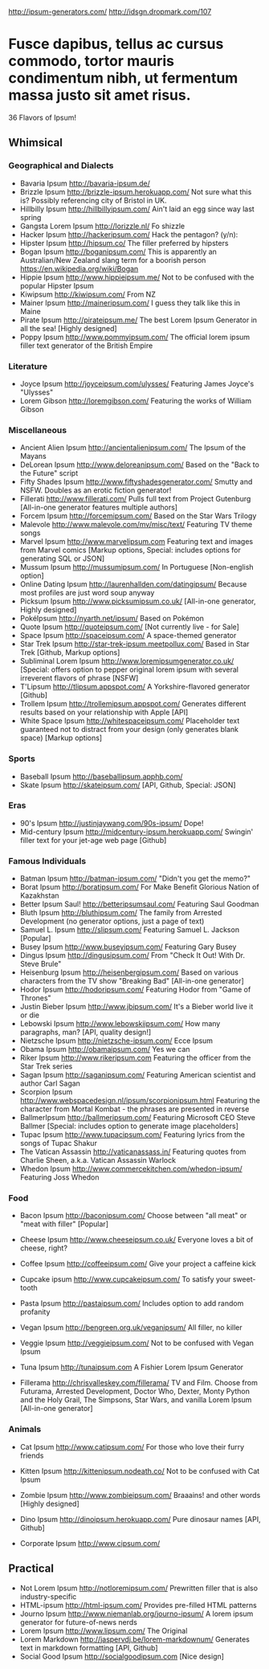http://ipsum-generators.com/
http://idsgn.dropmark.com/107

# Fusce dapibus, tellus ac cursus commodo, tortor mauris condimentum nibh, ut fermentum massa justo sit amet risus.

36 Flavors of Ipsum!

## Whimsical

### Geographical and Dialects

* Bavaria Ipsum http://bavaria-ipsum.de/
* Brizzle Ipsum http://brizzle-ipsum.herokuapp.com/ Not sure what this is? Possibly referencing city of Bristol in UK.
* Hillbilly Ipsum http://hillbillyipsum.com/ Ain't laid an egg since way last spring
* Gangsta Lorem Ipsum http://lorizzle.nl/ Fo shizzle
* Hacker Ipsum http://hackeripsum.com/ Hack the pentagon? (y/n):
* Hipster Ipsum http://hipsum.co/ The filler preferred by hipsters
* Bogan Ipsum http://boganipsum.com/ This is apparently an Australian/New Zealand slang term for a boorish person https://en.wikipedia.org/wiki/Bogan
* Hippie Ipsum http://www.hippieipsum.me/ Not to be confused with the popular Hipster Ipsum
* Kiwipsum http://kiwipsum.com/ From NZ
* Mainer Ipsum http://maineripsum.com/ I guess they talk like this in Maine
* Pirate Ipsum http://pirateipsum.me/ The best Lorem Ipsum Generator in all the sea! [Highly designed]
* Poppy Ipsum http://www.pommyipsum.com/ The official lorem ipsum filler text generator of the British Empire


### Literature

* Joyce Ipsum http://joyceipsum.com/ulysses/ Featuring James Joyce's "Ulysses"
* Lorem Gibson http://loremgibson.com/ Featuring the works of William Gibson


### Miscellaneous

* Ancient Alien Ipsum http://ancientalienipsum.com/ The Ipsum of the Mayans
* DeLorean Ipsum http://www.deloreanipsum.com/ Based on the "Back to the Future" script
* Fifty Shades Ipsum http://www.fiftyshadesgenerator.com/ Smutty and NSFW. Doubles as an erotic fiction generator!
* Fillerati http://www.fillerati.com/ Pulls full text from Project Gutenburg [All-in-one generator features multiple authors]
* Forcem Ipsum http://forcemipsum.com/ Based on the Star Wars Trilogy
* Malevole http://www.malevole.com/mv/misc/text/ Featuring TV theme songs
* Marvel Ipsum http://www.marvelipsum.com Featuring text and images from Marvel comics [Markup options, Special: includes options for generating SQL or JSON]
* Mussum Ipsum http://mussumipsum.com/ In Portuguese [Non-english option]
* Online Dating Ipsum http://laurenhallden.com/datingipsum/ Because most profiles are just word soup anyway
* Picksum Ipsum http://www.picksumipsum.co.uk/ [All-in-one generator, Highly designed]
* PokéIpsum http://nyarth.net/ipsum/ Based on Pokémon
* Quote Ipsum http://quoteipsum.com/ [Not currently live - for Sale]
* Space Ipsum http://spaceipsum.com/ A space-themed generator
* Star Trek Ipsum http://star-trek-ipsum.meetpollux.com/ Based in Star Trek [Github, Markup options]
* Subliminal Lorem Ipsum http://www.loremipsumgenerator.co.uk/ [Special: offers option to pepper original lorem ipsum with several irreverent flavors of phrase [NSFW]
* T'Lipsum http://tlipsum.appspot.com/ A Yorkshire-flavored generator [Github]
* Trollem Ipsum http://trollemipsum.appspot.com/ Generates different results based on your relationship with Apple [API]
* White Space Ipsum http://whitespaceipsum.com/ Placeholder text guaranteed not to distract from your design (only generates blank space) [Markup options]

### Sports

* Baseball Ipsum http://baseballipsum.apphb.com/
* Skate Ipsum http://skateipsum.com/ [API, Github, Special: JSON]

### Eras

* 90's Ipsum http://justinjaywang.com/90s-ipsum/ Dope!
* Mid-century Ipsum http://midcentury-ipsum.herokuapp.com/ Swingin' filler text for your jet-age web page [Github]


### Famous Individuals

* Batman Ipsum http://batman-ipsum.com/ "Didn't you get the memo?"
* Borat Ipsum http://boratipsum.com/ For Make Benefit Glorious Nation of Kazakhstan
* Better Ipsum Saul! http://betteripsumsaul.com/ Featuring Saul Goodman
* Bluth Ipsum http://bluthipsum.com/ The family from Arrested Development (no generator options, just a page of text)
* Samuel L. Ipsum http://slipsum.com/ Featuring Samuel L. Jackson [Popular]
* Busey Ipsum http://www.buseyipsum.com/ Featuring Gary Busey
* Dingus Ipsum http://dingusipsum.com/ From "Check It Out! With Dr. Steve Brule"
* Heisenburg Ipsum http://heisenbergipsum.com/ Based on various characters from the TV show "Breaking Bad" [All-in-one generator]
* Hodor Ipsum http://hodoripsum.com/ Featuring Hodor from "Game of Thrones"
* Justin Bieber Ipsum http://www.jbipsum.com/ It's a Bieber world live it or die
* Lebowski Ipsum http://www.lebowskiipsum.com/ How many paragraphs, man? [API, quality design!]
* Nietzsche Ipsum http://nietzsche-ipsum.com/ Ecce Ipsum
* Obama Ipsum http://obamaipsum.com/ Yes we can
* Riker Ipsum http://www.rikeripsum.com Featuring the officer from the Star Trek series
* Sagan Ipsum http://saganipsum.com/ Featuring American scientist and author Carl Sagan
* Scorpion Ipsum http://www.webspacedesign.nl/ipsum/scorpionipsum.html Featuring the character from Mortal Kombat - the phrases are presented in reverse
* BallmerIpsum http://ballmeripsum.com/ Featuring Microsoft CEO Steve Ballmer [Special: includes option to generate image placeholders]
* Tupac Ipsum http://www.tupacipsum.com/ Featuring lyrics from the songs of Tupac Shakur
* The Vatican Assassin http://vaticanassass.in/ Featuring quotes from Charlie Sheen, a.k.a. Vatican Assassin Warlock
* Whedon Ipsum http://www.commercekitchen.com/whedon-ipsum/ Featuring Joss Whedon

### Food

* Bacon Ipsum http://baconipsum.com/ Choose between "all meat" or "meat with filler" [Popular]
* Cheese Ipsum http://www.cheeseipsum.co.uk/ Everyone loves a bit of cheese, right?
* Coffee Ipsum http://coffeeipsum.com/ Give your project a caffeine kick
* Cupcake ipsum http://www.cupcakeipsum.com/ To satisfy your sweet-tooth
* Pasta Ipsum http://pastaipsum.com/ Includes option to add random profanity
* Vegan Ipsum http://bengreen.org.uk/veganipsum/ All filler, no killer
* Veggie Ipsum http://veggieipsum.com/ Not to be confused with Vegan Ipsum
* Tuna Ipsum http://tunaipsum.com A Fishier Lorem Ipsum Generator

* Fillerama http://chrisvalleskey.com/fillerama/ TV and Film. Choose from Futurama, Arrested Development, Doctor Who, Dexter, Monty Python and the Holy Grail, The Simpsons, Star Wars, and vanilla Lorem Ipsum [All-in-one generator]

### Animals

* Cat Ipsum http://www.catipsum.com/ For those who love their furry friends
* Kitten Ipsum http://kittenipsum.nodeath.co/ Not to be confused with Cat Ipsum
* Zombie Ipsum http://www.zombieipsum.com/ Braaains! and other words [Highly designed]
* Dino Ipsum http://dinoipsum.herokuapp.com/ Pure dinosaur names [API, Github]

* Corporate Ipsum http://www.cipsum.com/

## Practical

* Not Lorem Ipsum http://notloremipsum.com/ Prewritten filler that is also industry-specific
* HTML-ipsum http://html-ipsum.com/ Provides pre-filled HTML patterns
* Journo Ipsum http://www.niemanlab.org/journo-ipsum/ A lorem ipsum generator for future-of-news nerds
* Lorem Ipsum http://www.lipsum.com/ The Original
* Lorem Markdown http://jaspervdj.be/lorem-markdownum/  Generates text in markdown formatting [API, Github]
* Social Good Ipsum http://socialgoodipsum.com [Nice design]
